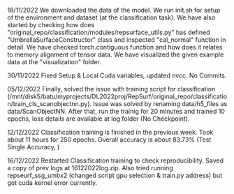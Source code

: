 18/11/2022
We downloaded the data of the model. We run init.sh for setup of the environment and dataset (at the classification task). 
We have also started by checking how does "original_repo/classification/modules/repsurface_utils.py" has defined "UmbrellaSurfaceConstructor" class and inspected "cal_normal" function in detail.
We have checked torch.contiguous function and how does it relates to memory alignment of tensor data.
We have visualized the given example data at the "visualization" folder.


30/11/2022
Fixed Setup & Local Cuda variables, updated nvcc. No Commits.

05/12/2022
Finally, solved the issue with training script for classification (/mnt/disk5/batu/myprojects/DL2022proj/RepSurf/original_repo/classification/train_cls_scanobjectnn.py). Issue was solved by renaming data/h5_files as data/ScanObjectNN. After that, run the trainig for 20 minutes and trained 10 epochs, loss details are available at log folder (No Checkpoint).

12/12/2022
Classification training is finished in the previous week. Took about 11 hours for 250 epochs. Overall accuracy is about 83.73% (Test Single Accuracy, )

16/12/2022
Restarted Classification training to check reproducibility. Saved a copy of prev logs at 16122022log.zip. Also tried running repseurf_ssg_umbx2 (changed script gpu selection & train.py address) but got cuda kernel error currently.